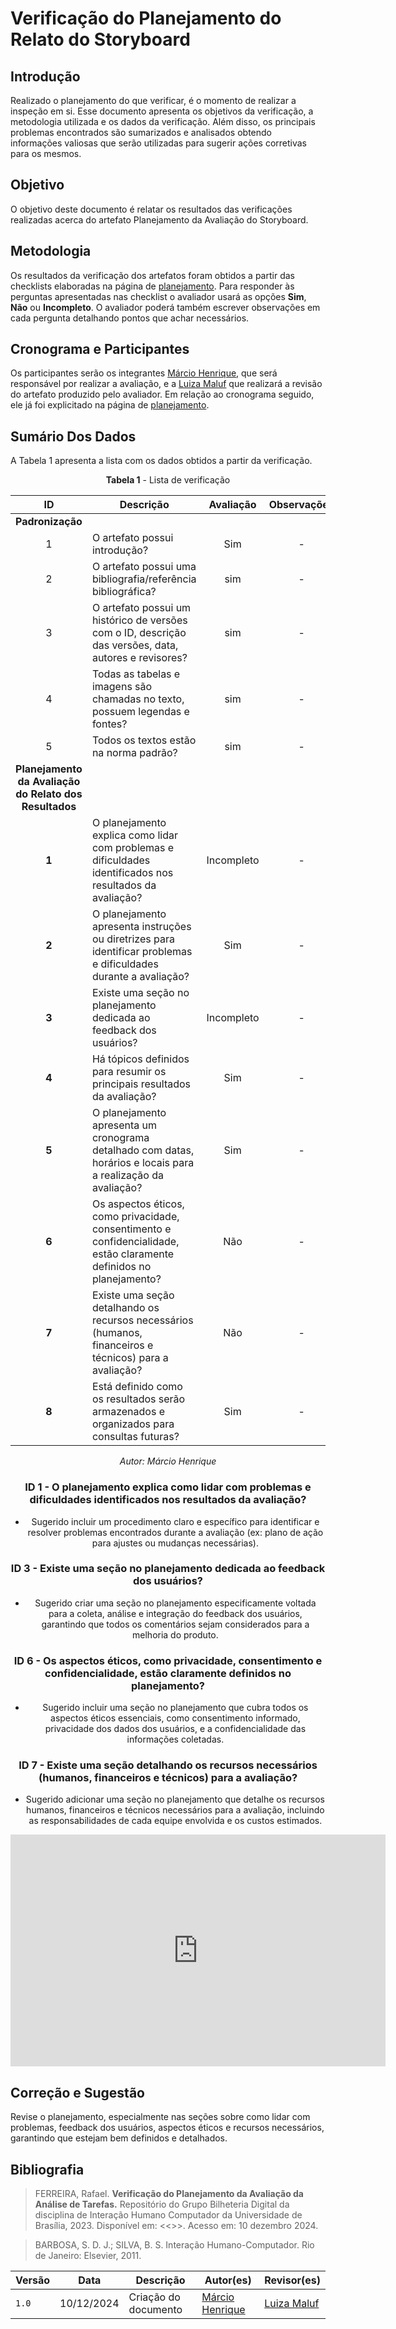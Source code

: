 # Verificação do Planejamento do Relato do Storyboard

## Introdução

Realizado o planejamento do que verificar, é o momento de realizar a inspeção em si. Esse documento apresenta os objetivos da verificação, a metodologia utilizada e os dados da verificação. Além disso, os principais problemas encontrados são sumarizados e analisados obtendo informações valiosas que serão utilizadas para sugerir ações corretivas para os mesmos.

## Objetivo

O objetivo deste documento é relatar os resultados das verificações realizadas acerca do artefato Planejamento da Avaliação do Storyboard.

## Metodologia

Os resultados da verificação dos artefatos foram obtidos a partir das checklists elaboradas na página de [planejamento](../planejamento-verificacao-etapa4-grupo). Para responder às perguntas apresentadas nas checklist o avaliador usará as opções **Sim**, **Não** ou **Incompleto**. O avaliador poderá também escrever observações em cada pergunta detalhando pontos que achar necessários.

## Cronograma e Participantes

Os participantes serão os integrantes  [Márcio Henrique](https://github.com/DeM4rcio), que será responsável por realizar a avaliação, e a [Luiza Maluf](https://github.com/LuizaMaluf) que realizará a revisão do artefato produzido pelo avaliador. Em relação ao cronograma seguido, ele já foi explicitado na página de [planejamento](./planejamento-verificacao-etapa4.md).


## Sumário Dos Dados

A Tabela 1 apresenta a lista com os dados obtidos a partir da verificação.



<center>

**Tabela 1** - Lista de verificação

| **ID** | **Descrição**                                                                                             | **Avaliação** | **Observações**              |
|:------:|-----------------------------------------------------------------------------------------------------------|:-------------:|:----------------------------:|
| **Padronização** |                                                                                                       |               |                             |
| 1      | O artefato possui introdução?                                                                             |         Sim      | -                            |
| 2      | O artefato possui uma bibliografia/referência bibliográfica?                                              |       sim        | -                            |
| 3      | O artefato possui um histórico de versões com o ID, descrição das versões, data, autores e revisores?    |       sim        | -                            |
| 4      | Todas as tabelas e imagens são chamadas no texto, possuem legendas e fontes?                             |      sim         | -                            |
| 5      | Todos os textos estão na norma padrão?                                                                    |     sim          | -                            |
| **Planejamento da Avaliação do Relato dos Resultados** |                                              
| **1**  | O planejamento explica como lidar com problemas e dificuldades identificados nos resultados da avaliação?| Incompleto   |  -  |
| **2**  | O planejamento apresenta instruções ou diretrizes para identificar problemas e dificuldades durante a avaliação?| Sim |  -  |
| **3**  | Existe uma seção no planejamento dedicada ao feedback dos usuários?| Incompleto |  -  |
| **4**  | Há tópicos definidos para resumir os principais resultados da avaliação?| Sim |  -  |   
| **5**  | O planejamento apresenta um cronograma detalhado com datas, horários e locais para a realização da avaliação?| Sim |  -  |
| **6**  | Os aspectos éticos, como privacidade, consentimento e confidencialidade, estão claramente definidos no planejamento?| Não |  -  |
| **7**  | Existe uma seção detalhando os recursos necessários (humanos, financeiros e técnicos) para a avaliação?| Não |  -  |
| **8**  |Está definido como os resultados serão armazenados e organizados para consultas futuras?| Sim |  -  |





_Autor: Márcio Henrique_

### ID 1 - O planejamento explica como lidar com problemas e dificuldades identificados nos resultados da avaliação?

- Sugerido incluir um procedimento claro e específico para identificar e resolver problemas encontrados durante a avaliação (ex: plano de ação para ajustes ou mudanças necessárias).



### ID 3 - Existe uma seção no planejamento dedicada ao feedback dos usuários?

- Sugerido criar uma seção no planejamento especificamente voltada para a coleta, análise e integração do feedback dos usuários, garantindo que todos os comentários sejam considerados para a melhoria do produto.



### ID 6 - Os aspectos éticos, como privacidade, consentimento e confidencialidade, estão claramente definidos no planejamento?


- Sugerido incluir uma seção no planejamento que cubra todos os aspectos éticos essenciais, como consentimento informado, privacidade dos dados dos usuários, e a confidencialidade das informações coletadas.



### ID 7 - Existe uma seção detalhando os recursos necessários (humanos, financeiros e técnicos) para a avaliação?


- Sugerido adicionar uma seção no planejamento que detalhe os recursos humanos, financeiros e técnicos necessários para a avaliação, incluindo as responsabilidades de cada equipe envolvida e os custos estimados.



<iframe width="600" height="371" seamless frameborder="0" scrolling="no" src="https://docs.google.com/spreadsheets/d/e/2PACX-1vT2dM3qOx3bHYzgirM-iOheH6kLHw1QGj6Pm5AomqW61rNi-iDE4pluovo5S5QhgPzeQZd_bOht2DNw/pubchart?oid=1193020379&amp;format=image"></iframe>

</center>

## Correção e Sugestão

Revise o planejamento, especialmente nas seções sobre como lidar com problemas, feedback dos usuários, aspectos éticos e recursos necessários, garantindo que estejam bem definidos e detalhados.


## Bibliografia

> FERREIRA, Rafael. **Verificação do Planejamento da Avaliação da Análise de Tarefas.** Repositório do Grupo Bilheteria Digital da disciplina de Interação Humano Computador da Universidade de Brasília, 2023. Disponível em: <<>>. Acesso em: 10 dezembro 2024.

> BARBOSA, S. D. J.; SILVA, B. S. Interação Humano-Computador. Rio de Janeiro: Elsevier, 2011.



| Versão | Data       | Descrição               | Autor(es)                                        | Revisor(es)                                      |
| ------ | ---------- | ----------------------- | ------------------------------------------------ | ------------------------------------------------ |
| `1.0`  | 10/12/2024 | Criação do documento     | [Márcio Henrique](https://github.com/DeM4rcio) | [Luiza Maluf](https://github.com/LuizaMaluf) |
